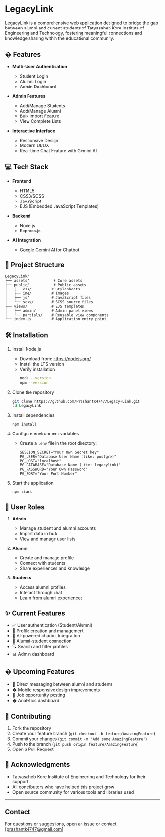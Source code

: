# LegacyLink

LegacyLink is a comprehensive web application designed to bridge the gap between alumni and current students of Tatyasaheb Kore Institute of Engineering and Technology, fostering meaningful connections and knowledge sharing within the educational community.

## � Features

- **Multi-User Authentication**
  - Student Login
  - Alumni Login
  - Admin Dashboard

- **Admin Features**
  - Add/Manage Students
  - Add/Manage Alumni
  - Bulk Import Feature
  - View Complete Lists

- **Interactive Interface**
  - Responsive Design
  - Modern UI/UX
  - Real-time Chat Feature with Gemini AI

## 💻 Tech Stack

- **Frontend**
  - HTML5
  - CSS3/SCSS
  - JavaScript
  - EJS (Embedded JavaScript Templates)

- **Backend**
  - Node.js
  - Express.js

- **AI Integration**
  - Google Gemini AI for Chatbot

## 📁 Project Structure

```
LegacyLink/
├── assets/           # Core assets
├── public/           # Public assets
│   ├── css/         # Stylesheets
│   ├── img/         # Images
│   ├── js/          # JavaScript files
│   └── scss/        # SCSS source files
├── views/           # EJS templates
│   ├── admin/       # Admin panel views
│   └── partials/    # Reusable view components
└── index.js         # Application entry point
```

## 🛠️ Installation

1. Install Node.js
   - Download from: https://nodejs.org/
   - Install the LTS version
   - Verify installation:
     ```bash
     node --version
     npm --version
     ```

2. Clone the repository
   ```bash
   git clone https://github.com/PrashantK4747/Legacy-Link.git
   cd LegacyLink
   ```

3. Install dependencies
   ```bash
   npm install
   ```

4. Configure environment variables
   - Create a `.env` file in the root directory:
     ```env
     SESSION_SECRET="Your Own Secret key"
     PG_USER="Database User Name (like: postgre)"
     PG_HOST="localhost"
     PG_DATABASE="Database Name (Like: legacylink)"
     PG_PASSWORD="Your Own Password"
     PG_PORT="Your Port Number"

     ```

5. Start the application
   ```bash
   npm start
   ```

## 👥 User Roles

1. **Admin**
   - Manage student and alumni accounts
   - Import data in bulk
   - View and manage user lists

2. **Alumni**
   - Create and manage profile
   - Connect with students
   - Share experiences and knowledge

3. **Students**
   - Access alumni profiles
   - Interact through chat
   - Learn from alumni experiences

## ✨ Current Features

- ✅ User authentication (Student/Alumni)
- 📝 Profile creation and management
- 💬 AI-powered chatbot integration
- 👥 Alumni-student connection
- 🔍 Search and filter profiles
- 📊 Admin dashboard

## � Upcoming Features

- 📧 Direct messaging between alumni and students
- � Mobile responsive design improvements
- 🎯 Job opportunity posting
- � Analytics dashboard

## 🤝 Contributing

1. Fork the repository
2. Create your feature branch (`git checkout -b feature/AmazingFeature`)
3. Commit your changes (`git commit -m 'Add some AmazingFeature'`)
4. Push to the branch (`git push origin feature/AmazingFeature`)
5. Open a Pull Request

## 👏 Acknowledgments

- Tatyasaheb Kore Institute of Engineering and Technology for their support
- All contributors who have helped this project grow
- Open source community for various tools and libraries used

---

## Contact

For questions or suggestions, open an issue or contact [prashantk4747@gmail.com]


